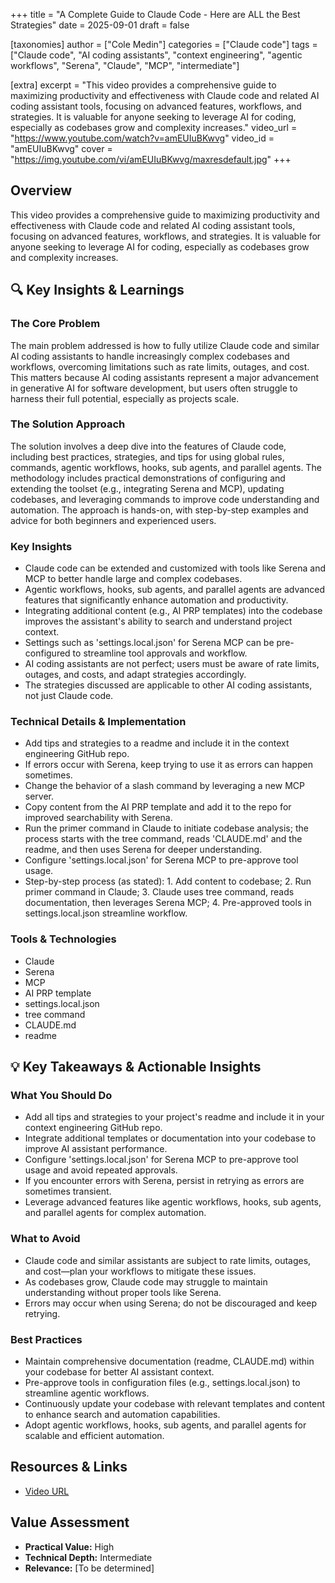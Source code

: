 +++
title = "A Complete Guide to Claude Code - Here are ALL the Best Strategies"
date = 2025-09-01
draft = false

[taxonomies]
author = ["Cole Medin"]
categories = ["Claude code"]
tags = ["Claude code", "AI coding assistants", "context engineering", "agentic workflows", "Serena", "Claude", "MCP", "intermediate"]

[extra]
excerpt = "This video provides a comprehensive guide to maximizing productivity and effectiveness with Claude code and related AI coding assistant tools, focusing on advanced features, workflows, and strategies. It is valuable for anyone seeking to leverage AI for coding, especially as codebases grow and complexity increases."
video_url = "https://www.youtube.com/watch?v=amEUIuBKwvg"
video_id = "amEUIuBKwvg"
cover = "https://img.youtube.com/vi/amEUIuBKwvg/maxresdefault.jpg"
+++

## Overview

This video provides a comprehensive guide to maximizing productivity and effectiveness with Claude code and related AI coding assistant tools, focusing on advanced features, workflows, and strategies. It is valuable for anyone seeking to leverage AI for coding, especially as codebases grow and complexity increases.

## 🔍 Key Insights & Learnings

### The Core Problem
The main problem addressed is how to fully utilize Claude code and similar AI coding assistants to handle increasingly complex codebases and workflows, overcoming limitations such as rate limits, outages, and cost. This matters because AI coding assistants represent a major advancement in generative AI for software development, but users often struggle to harness their full potential, especially as projects scale.

### The Solution Approach
The solution involves a deep dive into the features of Claude code, including best practices, strategies, and tips for using global rules, commands, agentic workflows, hooks, sub agents, and parallel agents. The methodology includes practical demonstrations of configuring and extending the toolset (e.g., integrating Serena and MCP), updating codebases, and leveraging commands to improve code understanding and automation. The approach is hands-on, with step-by-step examples and advice for both beginners and experienced users.

### Key Insights
- Claude code can be extended and customized with tools like Serena and MCP to better handle large and complex codebases.
- Agentic workflows, hooks, sub agents, and parallel agents are advanced features that significantly enhance automation and productivity.
- Integrating additional content (e.g., AI PRP templates) into the codebase improves the assistant's ability to search and understand project context.
- Settings such as 'settings.local.json' for Serena MCP can be pre-configured to streamline tool approvals and workflow.
- AI coding assistants are not perfect; users must be aware of rate limits, outages, and costs, and adapt strategies accordingly.
- The strategies discussed are applicable to other AI coding assistants, not just Claude code.

### Technical Details & Implementation
- Add tips and strategies to a readme and include it in the context engineering GitHub repo.
- If errors occur with Serena, keep trying to use it as errors can happen sometimes.
- Change the behavior of a slash command by leveraging a new MCP server.
- Copy content from the AI PRP template and add it to the repo for improved searchability with Serena.
- Run the primer command in Claude to initiate codebase analysis; the process starts with the tree command, reads 'CLAUDE.md' and the readme, and then uses Serena for deeper understanding.
- Configure 'settings.local.json' for Serena MCP to pre-approve tool usage.
- Step-by-step process (as stated): 1. Add content to codebase; 2. Run primer command in Claude; 3. Claude uses tree command, reads documentation, then leverages Serena MCP; 4. Pre-approved tools in settings.local.json streamline workflow.

### Tools & Technologies
- Claude
- Serena
- MCP
- AI PRP template
- settings.local.json
- tree command
- CLAUDE.md
- readme

## 💡 Key Takeaways & Actionable Insights

### What You Should Do
- Add all tips and strategies to your project's readme and include it in your context engineering GitHub repo.
- Integrate additional templates or documentation into your codebase to improve AI assistant performance.
- Configure 'settings.local.json' for Serena MCP to pre-approve tool usage and avoid repeated approvals.
- If you encounter errors with Serena, persist in retrying as errors are sometimes transient.
- Leverage advanced features like agentic workflows, hooks, sub agents, and parallel agents for complex automation.

### What to Avoid
- Claude code and similar assistants are subject to rate limits, outages, and cost—plan your workflows to mitigate these issues.
- As codebases grow, Claude code may struggle to maintain understanding without proper tools like Serena.
- Errors may occur when using Serena; do not be discouraged and keep retrying.

### Best Practices
- Maintain comprehensive documentation (readme, CLAUDE.md) within your codebase for better AI assistant context.
- Pre-approve tools in configuration files (e.g., settings.local.json) to streamline agentic workflows.
- Continuously update your codebase with relevant templates and content to enhance search and automation capabilities.
- Adopt agentic workflows, hooks, sub agents, and parallel agents for scalable and efficient automation.

## Resources & Links

- [Video URL](https://www.youtube.com/watch?v=amEUIuBKwvg)

## Value Assessment
- **Practical Value:** High
- **Technical Depth:** Intermediate
- **Relevance:** [To be determined]

